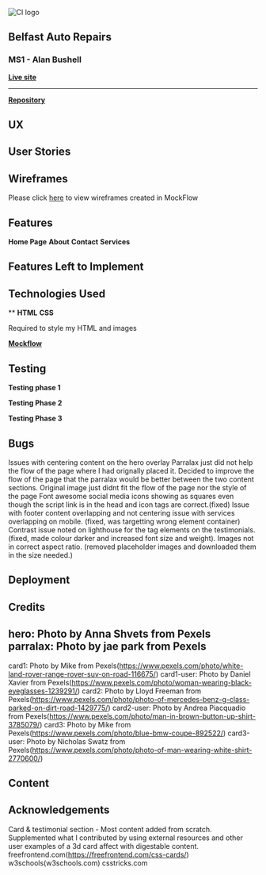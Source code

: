 ![CI logo](https://codeinstitute.s3.amazonaws.com/fullstack/ci_logo_small.png)


## Belfast Auto Repairs

### MS1 - Alan Bushell

**[Live site]()**

------------------------------------------------------------------

**[Repository]()**
  



## UX
## User Stories
## Wireframes

Please click [here](#) to view wireframes created in MockFlow


## Features

**Home Page**
**About**
**Contact**
**Services**
## Features Left to Implement

## Technologies Used

**
**HTML**
**CSS**

Required to style my HTML and images

**[Mockflow](https://mockflow.com/)**
 

## Testing

**Testing phase 1**

**Testing Phase 2**

**Testing Phase 3**


## **Bugs**
Issues with centering content on the hero overlay
Parralax just did not help the flow of the page where I had orignally placed it. 
Decided to improve the flow of the page that the parralax would be better between the two content sections.
Original image just didnt fit the flow of the page nor the style of the page
Font awesome social media icons showing as squares even though the script link is in the head and icon tags are correct.(fixed)
Issue with footer content overlapping and not centering
issue with services overlapping on mobile. (fixed, was targetting wrong element container)
Contrast issue noted on lighthouse for the tag elements on the testimonials.(fixed, made colour darker and increased font size and weight).
Images not in correct aspect ratio. (removed placeholder images and downloaded them in the size needed.)


## Deployment


## Credits
hero: Photo by Anna Shvets from Pexels
parralax: Photo by jae park from Pexels
--
card1: Photo by Mike from Pexels(https://www.pexels.com/photo/white-land-rover-range-rover-suv-on-road-116675/)
card1-user: Photo by Daniel Xavier from Pexels(https://www.pexels.com/photo/woman-wearing-black-eyeglasses-1239291/)
card2: Photo by Lloyd Freeman from Pexels(https://www.pexels.com/photo/photo-of-mercedes-benz-g-class-parked-on-dirt-road-1429775/)
card2-user: Photo by Andrea Piacquadio from Pexels(https://www.pexels.com/photo/man-in-brown-button-up-shirt-3785079/)
card3: Photo by Mike from Pexels(https://www.pexels.com/photo/blue-bmw-coupe-892522/)
card3-user: Photo by Nicholas Swatz from Pexels(https://www.pexels.com/photo/photo-of-man-wearing-white-shirt-2770600/)
## Content



## Acknowledgements

Card & testimonial section - Most content added from scratch. Supplemented what I contributed by using external resources and other user examples of a 3d card affect with digestable content.
freefrontend.com(https://freefrontend.com/css-cards/)
w3schools(w3schools.com)
csstricks.com

